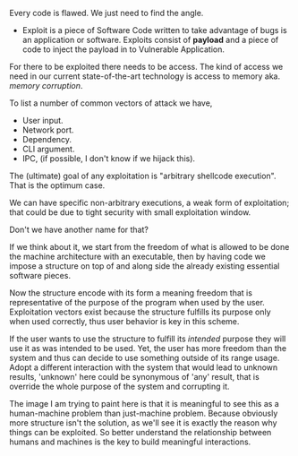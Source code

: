 Every code is flawed. We just need to find the angle.

-   Exploit is a piece of Software Code written to take advantage of bugs is an application or software. Exploits consist of **payload** and a piece of code to inject the payload in to Vulnerable Application.

For there to be exploited there needs to be access. The kind of access we need in our current state-of-the-art technology is access to memory aka. *memory corruption*.

To list a number of common vectors of attack we have,
- User input.
- Network port.
- Dependency.
- CLI argument.
- IPC, (if possible, I don't know if we hijack this).

The (ultimate) goal of any exploitation is "arbitrary shellcode execution". That is the optimum case. 

We can have specific non-arbitrary executions, a weak form of exploitation; that could be due to tight security with small exploitation window. 

Don't we have another name for that?

If we think about it, we start from the freedom of what is allowed to be done the machine architecture with an executable, then by having code we impose a structure on top of and along side the already existing essential software pieces.

Now the structure encode with its form a meaning freedom that is representative of the purpose of the program when used by the user. Exploitation vectors exist because the structure fulfills its purpose only when used correctly, thus user behavior is key in this scheme.

If the user wants to use the structure to fulfill its *intended* purpose they will use it as was intended to be used. Yet, the user has more freedom than the system and thus can decide to use something outside of its range usage. Adopt a different interaction with the system that would lead to unknown results, 'unknown' here could be synonymous of 'any' result, that is override the whole purpose of the system and corrupting it.

The image I am trying to paint here is that it is meaningful to see this as a human-machine problem than just-machine problem. Because obviously more structure isn't the solution, as we'll see it is exactly the reason why things can be exploited. So better understand the relationship between humans and machines is the key to build meaningful interactions.


